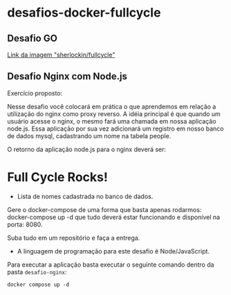 # desafios-docker-fullcycle


## Desafio GO

[Link da imagem "sherlockin/fullcycle"](https://hub.docker.com/repository/docker/sherlockin/fullcycle/general)


## Desafio Nginx com Node.js

Exercício proposto:

Nesse desafio você colocará em prática o que aprendemos em relação a utilização do nginx como proxy reverso. A idéia principal é que quando um usuário acesse o nginx, o mesmo fará uma chamada em nossa aplicação node.js. Essa aplicação por sua vez adicionará um registro em nosso banco de dados mysql, cadastrando um nome na tabela people.

O retorno da aplicação node.js para o nginx deverá ser:

<h1>Full Cycle Rocks!</h1>

- Lista de nomes cadastrada no banco de dados.

Gere o docker-compose de uma forma que basta apenas rodarmos: docker-compose up -d que tudo deverá estar funcionando e disponível na porta: 8080.

Suba tudo em um repositório e faça a entrega.

* A linguagem de programação para este desafio é Node/JavaScript.

Para executar a aplicação basta executar o seguinte comando dentro da pasta `desafio-nginx`:

`docker compose up -d` 